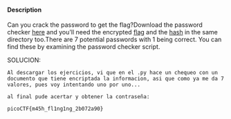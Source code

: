 #### Description

Can you crack the password to get the flag?Download the password checker [here](https://artifacts.picoctf.net/c/16/level3.py) and you'll need the encrypted [flag](https://artifacts.picoctf.net/c/16/level3.flag.txt.enc) and the [hash](https://artifacts.picoctf.net/c/16/level3.hash.bin) in the same directory too.There are 7 potential passwords with 1 being correct. You can find these by examining the password checker script.

SOLUCION:

	Al descargar los ejercicios, vi que en el .py hace un chequeo con un documento que tiene encriptada la informacion, asi que como ya me da 7 valores, pues voy intentando uno por uno...

	al final pude acertar y obtener la contraseña:

	picoCTF{m45h_fl1ng1ng_2b072a90}